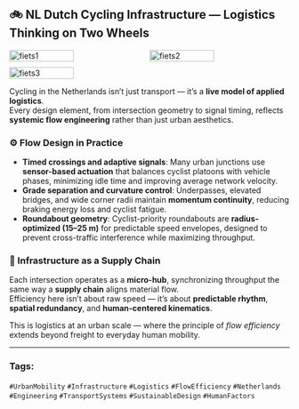 ## 🚲 NL Dutch Cycling Infrastructure — Logistics Thinking on Two Wheels

<div style="display:flex;flex-wrap:wrap;gap:10px">
  <img src="/alvin-site/JPG_VID/PXL_20221104_134235474.jpg?v=3" alt="fiets1" width="48%">
  <img src="/alvin-site/JPG_VID/PXL_20221122_094139669.jpg?v=3" alt="fiets2" width="48%">
  <img src="/alvin-site/JPG_VID/PXL_20230102_121432171.jpg?v=3" alt="fiets3" width="48%">
</div>

Cycling in the Netherlands isn’t just transport — it’s a **live model of applied logistics**.  
Every design element, from intersection geometry to signal timing, reflects **systemic flow engineering** rather than just urban aesthetics.

### ⚙️ Flow Design in Practice
- **Timed crossings and adaptive signals**: Many urban junctions use **sensor-based actuation** that balances cyclist platoons with vehicle phases, minimizing idle time and improving average network velocity.  
- **Grade separation and curvature control**: Underpasses, elevated bridges, and wide corner radii maintain **momentum continuity**, reducing braking energy loss and cyclist fatigue.  
- **Roundabout geometry**: Cyclist-priority roundabouts are **radius-optimized (15–25 m)** for predictable speed envelopes, designed to prevent cross-traffic interference while maximizing throughput.  

### 🧭 Infrastructure as a Supply Chain
Each intersection operates as a **micro-hub**, synchronizing throughput the same way a **supply chain** aligns material flow.  
Efficiency here isn’t about raw speed — it’s about **predictable rhythm**, **spatial redundancy**, and **human-centered kinematics**.  

This is logistics at an urban scale — where the principle of *flow efficiency* extends beyond freight to everyday human mobility.

---

### **Tags:**  
`#UrbanMobility` `#Infrastructure` `#Logistics` `#FlowEfficiency` `#Netherlands` `#Engineering` `#TransportSystems` `#SustainableDesign` `#HumanFactors`
